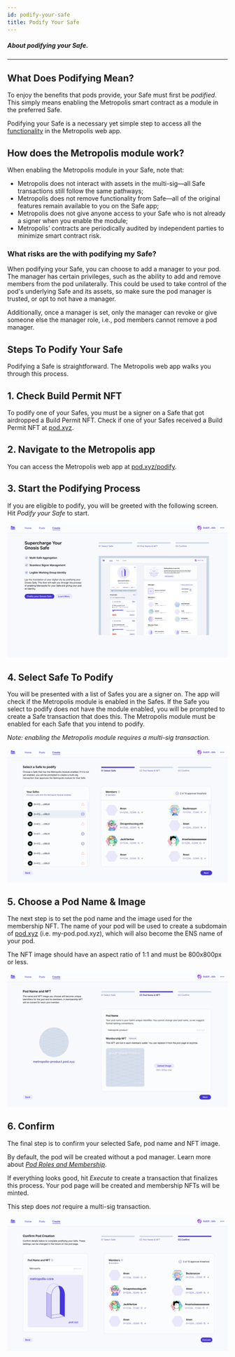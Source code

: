 ```yaml
---
id: podify-your-safe
title: Podify Your Safe
---
```


##### About podifying your Safe.

---

## What Does Podifying Mean?

To enjoy the benefits that pods provide, your Safe must first be *podified*. This simply means enabling the Metropolis smart contract as a module in the preferred Safe. 

Podifying your Safe is a necessary yet simple step to access all the [functionality](pod-basics/02-pod-benefits.md) in the Metropolis web app.

## How does the Metropolis module work?

When enabling the Metropolis module in your Safe, note that:

- Metropolis does not interact with assets in the multi-sig—all Safe transactions still follow the same pathways;
- Metropolis does not remove functionality from Safe—all of the original features remain available to you on the Safe app;
- Metropolis does not give anyone access to your Safe who is not already a signer when you enable the module;
- Metropolis’ contracts are periodically audited by independent parties to minimize smart contract risk.

### What risks are the with podifying my Safe?

When podifying your Safe, you can choose to add a manager to your pod. The manager has certain privileges, such as the ability to add and remove members from the pod unilaterally. This could be used to take control of the pod's underlying Safe and its assets, so make sure the pod manager is trusted, or opt to not have a manager.

Additionally, once a manager is set, only the manager can revoke or give someone else the manager role, i.e., pod members cannot remove a pod manager.

## Steps To Podify Your Safe

Podifying a Safe is straightforward. The Metropolis web app walks you through this process.

## 1. Check Build Permit NFT[](https://docs.orcaprotocol.org/docs/getting-started-pods/creating-pods#1-navigate-to-orca-app)

To podify one of your Safes, you must be a signer on a Safe that got airdropped a Build Permit NFT. Check if one of your Safes received a Build Permit NFT at [pod.xyz](http://pod.xyz/). 

## 2. Navigate to the Metropolis app[](https://docs.orcaprotocol.org/docs/getting-started-pods/creating-pods#1-navigate-to-orca-app)

You can access the Metropolis web app at [pod.xyz/podify](https://pod.xyz/podify-safe). 

## 3. Start the Podifying Process[](https://docs.orcaprotocol.org/docs/getting-started-pods/creating-pods#1-navigate-to-orca-app)

If you are eligible to podify, you will be greeted with the following screen. Hit *Podify your Safe* to start.

![Podify Safe](./img/PodifySafe0.png)

## 4. Select Safe To Podify[](https://docs.orcaprotocol.org/docs/getting-started-pods/creating-pods#1-navigate-to-orca-app)

You will be presented with a list of Safes you are a signer on. The app will check if the Metropolis module is enabled in the Safes. If the Safe you select to podify does not have the module enabled, you will be prompted to create a Safe transaction that does this. The Metropolis module must be enabled for each Safe that you intend to podify.

*Note: enabling the Metropolis module requires a multi-sig transaction.*

![Podify Safe](./img/PodifySafe1.png)

## 5. Choose a Pod Name & Image[](https://docs.orcaprotocol.org/docs/getting-started-pods/creating-pods#1-navigate-to-orca-app)

The next step is to set the pod name and the image used for the membership NFT. The name of your pod will be used to create a subdomain of [pod.xyz](http://pod.xyz) (i.e. my-pod.pod.xyz), which will also become the ENS name of your pod.

The NFT image should have an aspect ratio of 1:1 and must be 800x800px or less.

![Podify Safe](./img/PodifySafe2.png)

## 6. Confirm[](https://docs.orcaprotocol.org/docs/getting-started-pods/creating-pods#1-navigate-to-orca-app)

The final step is to confirm your selected Safe, pod name and NFT image. 

By default, the pod will be created without a pod manager. Learn more about [*Pod Roles and Membership*](pod-basics/03-pod-roles-membership.md).

If everything looks good, hit *Execute* to create a transaction that finalizes this process. Your pod page will be created and membership NFTs will be minted.

This step does *not* require a multi-sig transaction.

![Podify Safe](./img/PodifySafe3.png)
